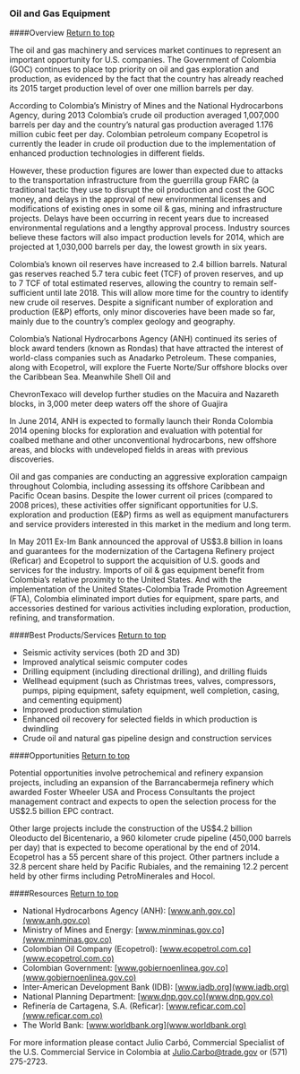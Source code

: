 <h3 id="oil-and-gas-equipment">Oil and Gas Equipment</h3>

####Overview [Return to top](#chap4)

The oil and gas machinery and services market continues to represent an important opportunity for U.S. companies. The Government of Colombia (GOC) continues to place top priority on oil and gas exploration and production, as evidenced by the fact that the country has already reached its 2015 target production level of over one million barrels per day.

According to Colombia’s Ministry of Mines and the National Hydrocarbons Agency, during 2013 Colombia’s crude oil production averaged 1,007,000 barrels per day and the country’s natural gas production averaged 1.176 million cubic feet per day. Colombian petroleum company Ecopetrol is currently the leader in crude oil production due to the implementation of enhanced production technologies in different fields.

However, these production figures are lower than expected due to attacks to the transportation infrastructure from the guerrilla group FARC (a traditional tactic they use to disrupt the oil production and cost the GOC money, and delays in the approval of new environmental licenses and modifications of existing ones in some oil & gas, mining and infrastructure projects. Delays have been occurring in recent years due to increased environmental regulations and a lengthy approval process. Industry sources believe these factors will also impact production levels for 2014, which are projected at 1,030,000 barrels per day, the lowest growth in six years.

Colombia’s known oil reserves have increased to 2.4 billion barrels. Natural gas reserves reached 5.7 tera cubic feet (TCF) of proven reserves, and up to 7 TCF of total estimated reserves, allowing the country to remain self- sufficient until late 2018. This will allow more time for the country to identify new crude oil reserves. Despite a significant number of exploration and production (E&P) efforts, only minor discoveries have been made so far, mainly due to the country’s complex geology and geography.

Colombia’s National Hydrocarbons Agency (ANH) continued its series of block award tenders (known as Rondas) that have attracted the interest of world-class companies such as Anadarko Petroleum. These companies, along with Ecopetrol, will explore the Fuerte Norte/Sur offshore blocks over the Caribbean Sea. Meanwhile Shell Oil and

ChevronTexaco will develop further studies on the Macuira and Nazareth blocks, in 3,000 meter deep waters off the shore of Guajira

In June 2014, ANH is expected to formally launch their Ronda Colombia 2014 opening blocks for exploration and evaluation with potential for coalbed methane and other unconventional hydrocarbons, new offshore areas, and blocks with undeveloped fields in areas with previous discoveries.

Oil and gas companies are conducting an aggressive exploration campaign throughout Colombia, including assessing its offshore Caribbean and Pacific Ocean basins. Despite the lower current oil prices (compared to 2008 prices), these activities offer significant opportunities for U.S. exploration and production (E&P) firms as well as equipment manufacturers and service providers interested in this market in the medium and long term.

In May 2011 Ex-Im Bank announced the approval of US$3.8 billion in loans and guarantees for the modernization of the Cartagena Refinery project (Reficar) and Ecopetrol to support the acquisition of U.S. goods and services for the industry. Imports of oil & gas equipment benefit from Colombia’s relative proximity to the United States. And with the implementation of the United States-Colombia Trade Promotion Agreement (FTA), Colombia eliminated import duties for equipment, spare parts, and accessories destined for various activities including exploration, production, refining, and transformation.

####Best Products/Services [Return to top](#chap4)

* Seismic activity services (both 2D and 3D)
* Improved analytical seismic computer codes
* Drilling equipment (including directional drilling), and drilling fluids
* Wellhead equipment (such as Christmas trees, valves, compressors, pumps, piping equipment, safety equipment, well completion, casing, and cementing equipment)
* Improved production stimulation
* Enhanced oil recovery for selected fields in which production is dwindling
* Crude oil and natural gas pipeline design and construction services

####Opportunities [Return to top](#chap4)

Potential opportunities involve petrochemical and refinery expansion projects, including an expansion of the Barrancabermeja refinery which awarded Foster Wheeler USA and Process Consultants the project management contract and expects to open the selection process for the US$2.5 billion EPC contract.

Other large projects include the construction of the US$4.2 billion Oleoducto del Bicentenario, a 960 kilometer crude pipeline (450,000 barrels per day) that is expected to become operational by the end of 2014. Ecopetrol has a 55 percent share of this project. Other partners include a 32.8 percent share held by Pacific Rubiales, and the remaining 12.2 percent held by other firms including PetroMinerales and Hocol.

####Resources [Return to top](#chap4)

* National Hydrocarbons Agency (ANH): [www.anh.gov.co](www.anh.gov.co)
* Ministry of Mines and Energy: [www.minminas.gov.co](www.minminas.gov.co)
* Colombian Oil Company (Ecopetrol): [www.ecopetrol.com.co](www.ecopetrol.com.co)
* Colombian Government: [www.gobiernoenlinea.gov.co](www.gobiernoenlinea.gov.co)
* Inter-American Development Bank (IDB): [www.iadb.org](www.iadb.org)
* National Planning Department: [www.dnp.gov.co](www.dnp.gov.co)
* Refinería de Cartagena, S.A. (Reficar): [www.reficar.com.co](www.reficar.com.co)
* The World Bank: [www.worldbank.org](www.worldbank.org)

For more information please contact Julio Carbó, Commercial Specialist of the U.S. Commercial Service in Colombia at [Julio.Carbo@trade.gov](Julio.Carbo@trade.gov) or (571) 275-2723.

